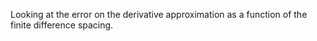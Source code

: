 Looking at the error on the derivative approximation as a function of the finite difference spacing.

